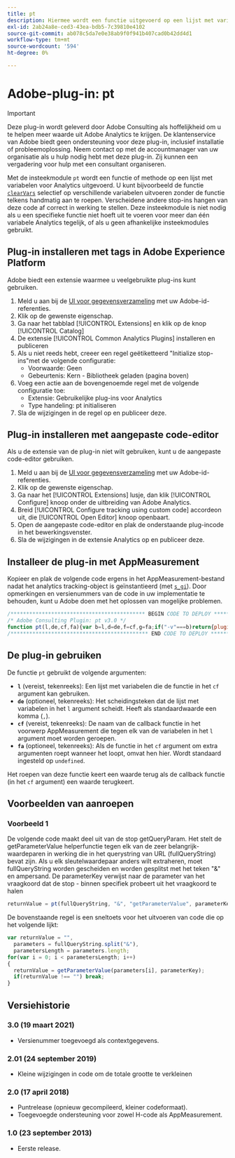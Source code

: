 ```yaml
---
title: pt
description: Hiermee wordt een functie uitgevoerd op een lijst met variabelen.
exl-id: 2ab24a8e-ced3-43ea-bdb5-7c39810e4102
source-git-commit: ab078c5da7e0e38ab9f0f941b407cad0b42dd4d1
workflow-type: tm+mt
source-wordcount: '594'
ht-degree: 0%

---
```


# Adobe-plug-in: pt

>[!IMPORTANT]
>
>Deze plug-in wordt geleverd door Adobe Consulting als hoffelijkheid om u te helpen meer waarde uit Adobe Analytics te krijgen. De klantenservice van Adobe biedt geen ondersteuning voor deze plug-in, inclusief installatie of probleemoplossing. Neem contact op met de accountmanager van uw organisatie als u hulp nodig hebt met deze plug-in. Zij kunnen een vergadering voor hulp met een consultant organiseren.

Met de insteekmodule `pt` wordt een functie of methode op een lijst met variabelen voor Analytics uitgevoerd. U kunt bijvoorbeeld de functie [`clearVars`](../functions/clearvars.md) selectief op verschillende variabelen uitvoeren zonder de functie telkens handmatig aan te roepen. Verscheidene andere stop-ins hangen van deze code af correct in werking te stellen. Deze insteekmodule is niet nodig als u een specifieke functie niet hoeft uit te voeren voor meer dan één variabele Analytics tegelijk, of als u geen afhankelijke insteekmodules gebruikt.

## Plug-in installeren met tags in Adobe Experience Platform

Adobe biedt een extensie waarmee u veelgebruikte plug-ins kunt gebruiken.

1. Meld u aan bij de [UI voor gegevensverzameling](https://experience.adobe.com/data-collection) met uw Adobe-id-referenties.
1. Klik op de gewenste eigenschap.
1. Ga naar het tabblad [!UICONTROL Extensions] en klik op de knop [!UICONTROL Catalog]
1. De extensie [!UICONTROL Common Analytics Plugins] installeren en publiceren
1. Als u niet reeds hebt, creeer een regel geëtiketteerd &quot;Initialize stop-ins&quot;met de volgende configuratie:
   * Voorwaarde: Geen
   * Gebeurtenis: Kern - Bibliotheek geladen (pagina boven)
1. Voeg een actie aan de bovengenoemde regel met de volgende configuratie toe:
   * Extensie: Gebruikelijke plug-ins voor Analytics
   * Type handeling: pt initialiseren
1. Sla de wijzigingen in de regel op en publiceer deze.

## Plug-in installeren met aangepaste code-editor

Als u de extensie van de plug-in niet wilt gebruiken, kunt u de aangepaste code-editor gebruiken.

1. Meld u aan bij de [UI voor gegevensverzameling](https://experience.adobe.com/data-collection) met uw Adobe-id-referenties.
1. Klik op de gewenste eigenschap.
1. Ga naar het [!UICONTROL Extensions] lusje, dan klik [!UICONTROL Configure] knoop onder de uitbreiding van Adobe Analytics.
1. Breid [!UICONTROL Configure tracking using custom code] accordeon uit, die [!UICONTROL Open Editor] knoop openbaart.
1. Open de aangepaste code-editor en plak de onderstaande plug-incode in het bewerkingsvenster.
1. Sla de wijzigingen in de extensie Analytics op en publiceer deze.

## Installeer de plug-in met AppMeasurement

Kopieer en plak de volgende code ergens in het AppMeasurement-bestand nadat het analytics tracking-object is geïnstantieerd (met [`s_gi`](../functions/s-gi.md)). Door opmerkingen en versienummers van de code in uw implementatie te behouden, kunt u Adobe doen met het oplossen van mogelijke problemen.

```js
/******************************************* BEGIN CODE TO DEPLOY *******************************************/
/* Adobe Consulting Plugin: pt v3.0 */
function pt(l,de,cf,fa){var b=l,d=de,f=cf,g=fa;if("-v"===b)return{plugin:"pt",version:"3.0"};a:{if("undefined"!==typeof window.s_c_il){var a=0;for(var c;a<window.s_c_il.length;a++)if(c=window.s_c_il[a],c._c&&"s_c"===c._c){a=c;break a}}a=void 0}if("undefined"!==typeof a&&(a.contextData.pt="3.0",b&&a[f])){b=b.split(d||",");d=b.length;for(var e=0;e<d;e++)if(c=a[f](b[e],g))return c}};
/******************************************** END CODE TO DEPLOY ********************************************/
```

## De plug-in gebruiken

De functie `pt` gebruikt de volgende argumenten:

* **`l`** (vereist, tekenreeks): Een lijst met variabelen die de functie in het  `cf` argument kan gebruiken.
* **`de`** (optioneel, tekenreeks): Het scheidingsteken dat de lijst met variabelen in het  `l` argument scheidt. Heeft als standaardwaarde een komma (`,`).
* **`cf`** (vereist, tekenreeks): De naam van de callback functie in het voorwerp AppMeasurement die tegen elk van de variabelen in het  `l` argument moet worden geroepen.
* **`fa`** (optioneel, tekenreeks): Als de functie in het  `cf` argument om extra argumenten roept wanneer het loopt, omvat hen hier. Wordt standaard ingesteld op `undefined`.

Het roepen van deze functie keert een waarde terug als de callback functie (in het `cf` argument) een waarde terugkeert.

## Voorbeelden van aanroepen

### Voorbeeld 1

De volgende code maakt deel uit van de stop getQueryParam.  Het stelt de getParameterValue helperfunctie tegen elk van de zeer belangrijk-waardeparen in werking die in het querystring van URL (fullQueryString) bevat zijn.  Als u elk sleutelwaardepaar anders wilt extraheren, moet fullQueryString worden gescheiden en worden gesplitst met het teken &quot;&amp;&quot; en ampersand. De parameterKey verwijst naar de parameter van het vraagkoord dat de stop - binnen specifiek probeert uit het vraagkoord te halen

```js
returnValue = pt(fullQueryString, "&", "getParameterValue", parameterKey)
```

De bovenstaande regel is een sneltoets voor het uitvoeren van code die op het volgende lijkt:

```js
var returnValue = "",
  parameters = fullQueryString.split("&"),
  parametersLength = parameters.length;
for(var i = 0; i < parametersLength; i++)
{
  returnValue = getParameterValue(parameters[i], parameterKey);
  if(returnValue !== "") break;
}
```

## Versiehistorie

### 3.0 (19 maart 2021)

* Versienummer toegevoegd als contextgegevens.

### 2.01 (24 september 2019)

* Kleine wijzigingen in code om de totale grootte te verkleinen

### 2.0 (17 april 2018)

* Puntrelease (opnieuw gecompileerd, kleiner codeformaat).
* Toegevoegde ondersteuning voor zowel H-code als AppMeasurement.

### 1.0 (23 september 2013)

* Eerste release.
